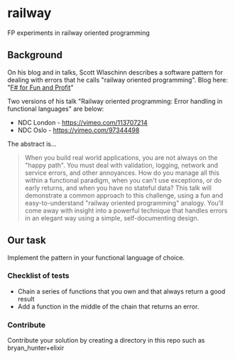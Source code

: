 # railway

FP experiments in railway oriented programming

## Background

On his blog and in talks, Scott Wlaschinn describes a software pattern for dealing with errors that he calls "railway oriented programming".
Blog here: "[F# for Fun and Profit](https://fsharpforfunandprofit.com/rop/)"

Two versions of his talk "Railway oriented programming: Error handling in functional languages" are below: 
* NDC London - https://vimeo.com/113707214
* NDC Oslo - https://vimeo.com/97344498

The abstract is...
> When you build real world applications, you are not always on the "happy path". You must deal with validation, logging, network and service errors, and other annoyances.
> How do you manage all this within a functional paradigm, when you can't use exceptions, or do early returns, and when you have no stateful data?
> This talk will demonstrate a common approach to this challenge, using a fun and easy-to-understand "railway oriented programming" analogy. You'll come away with insight into a powerful technique that handles errors in an elegant way using a simple, self-documenting design.

## Our task

Implement the pattern in your functional language of choice. 

### Checklist of tests

* Chain a series of functions that you own and that always return a good result
* Add a function in the middle of the chain that returns an error. 

### Contribute

Contribute your solution by creating a directory in this repo such as bryan_hunter+elixir

